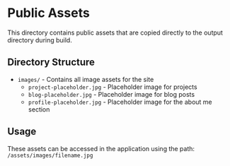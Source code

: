 # Public Assets

This directory contains public assets that are copied directly to the output directory during build.

## Directory Structure

- `images/` - Contains all image assets for the site
  - `project-placeholder.jpg` - Placeholder image for projects
  - `blog-placeholder.jpg` - Placeholder image for blog posts
  - `profile-placeholder.jpg` - Placeholder image for the about me section

## Usage

These assets can be accessed in the application using the path: `/assets/images/filename.jpg`